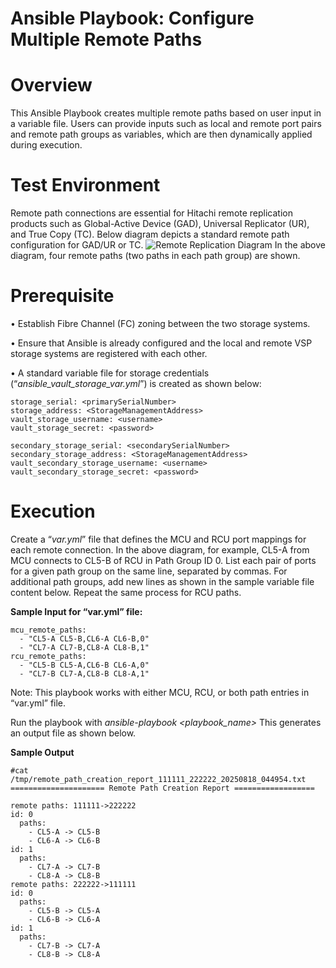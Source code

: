 # Ansible Playbook: Configure Multiple Remote Paths
# Overview
This Ansible Playbook creates multiple remote paths based on user input in a variable file. Users can provide inputs such as local and remote port pairs and remote path groups as variables, which are then dynamically applied during execution.


# Test Environment
Remote path connections are essential for Hitachi remote replication products such as Global-Active Device (GAD), Universal Replicator (UR), and True Copy (TC). Below diagram depicts a standard remote path configuration for GAD/UR or TC.
![Remote Replication Diagram](create-multiple-remotepaths/create-multiple-remotepaths/assets/Remote_Replication.png)
In the above diagram, four remote paths (two paths in each path group) are shown. 

# Prerequisite
•	Establish Fibre Channel (FC) zoning between the two storage systems.

•	Ensure that Ansible is already configured and the local and remote VSP storage systems are registered with each other. 

•	A standard variable file for storage credentials (“_ansible_vault_storage_var.yml_”) is created as shown below:

```
storage_serial: <primarySerialNumber>
storage_address: <StorageManagementAddress>
vault_storage_username: <username>
vault_storage_secret: <password>

secondary_storage_serial: <secondarySerialNumber>
secondary_storage_address: <StorageManagementAddress> 
vault_secondary_storage_username: <username>
vault_secondary_storage_secret: <password>
```
# Execution

Create a “_var.yml_” file that defines the MCU and RCU port mappings for each remote connection. In the above diagram, for example, CL5-A from MCU connects to CL5-B of RCU in Path Group ID 0. List each pair of ports for a given path group on the same line, separated by commas. For additional path groups, add new lines as shown in the sample variable file content below. Repeat the same process for RCU paths.

**Sample Input for “var.yml” file:**
```
mcu_remote_paths:
  - "CL5-A CL5-B,CL6-A CL6-B,0"
  - "CL7-A CL7-B,CL8-A CL8-B,1"
rcu_remote_paths:
  - "CL5-B CL5-A,CL6-B CL6-A,0"
  - "CL7-B CL7-A,CL8-B CL8-A,1"
```
Note: This playbook works with either MCU, RCU, or both path entries in “var.yml” file.

Run the playbook with _ansible-playbook <playbook_name>_
This generates an output file as shown below.

**Sample Output**
```
#cat /tmp/remote_path_creation_report_111111_222222_20250818_044954.txt
===================== Remote Path Creation Report ==================

remote paths: 111111->222222
id: 0
  paths:
    - CL5-A -> CL5-B
    - CL6-A -> CL6-B
id: 1
  paths:
    - CL7-A -> CL7-B
    - CL8-A -> CL8-B
remote paths: 222222->111111
id: 0
  paths:
    - CL5-B -> CL5-A
    - CL6-B -> CL6-A
id: 1
  paths:
    - CL7-B -> CL7-A
    - CL8-B -> CL8-A
```
